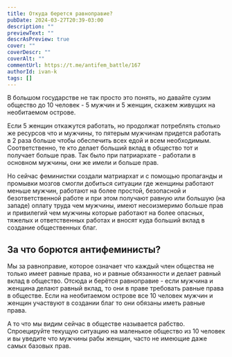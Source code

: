 ```yaml
---
title: Откуда берется равноправие?
pubDate: 2024-03-27T20:39-03:00
description: ""
previewText: ""
descrAsPreview: true
cover: ""
coverDescr: ""
coverAlt: ""
commentUrl: https://t.me/antifem_battle/167
authorId: ivan-k
tags: []
---
```

В большом государстве не так просто это понять, но давайте сузим общество до 10 человек - 5 мужчин и 5 женщин, скажем живущих на необитаемом острове.

Если 5 женщин откажутся работать, но продолжат потреблять столько же ресурсов что и мужчины, то пятерым мужчинам придется работать в 2 раза больше чтобы обеспечить всех едой и всем необходимым. Соответственно, те кто делает больший вклад в общество тот и получает больше прав. Так было при патриархате - работали в основном мужчины, они же имели и больше прав.

Но сейчас феминистки создали матриархат и с помощью пропаганды и промывки мозгов смогли добиться ситуации где женщины работают меньше мужчин, работают на более простой, безопасной и безответственной работе и при этом получают равную или большую (на западе) оплату труда чем мужчины, имеют несоизмеримо больше прав и привилегий чем мужчины которые работают на более опасных, тяжелых и ответственных работах и вносят куда больший вклад в создание общественных благ.

## За что борются антифеминисты?

Мы за равноправие, которое означает что каждый член общества не только имеет равные права, но и равные обязанности и делает равный вклад в общество. Отсюда и берётся равноправие - если мужчина и женщина делают равный вклад, то они в праве требовать равные права в обществе. Если на необитаемом острове все 10 человек мужчин и женщин участвуют в создании благ то они обязаны иметь равные права.

А то что мы видим сейчас в обществе называется рабство. Спроецируйте текущую ситуацию на маленькое общество из 10 человек и вы уведите что мужчины рабы женщин, часто не имеющие даже самых базовых прав.
